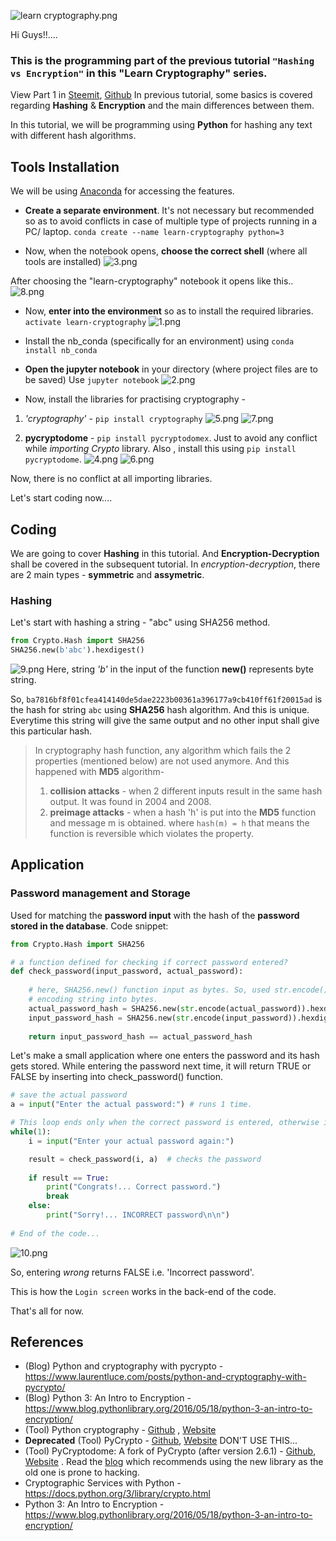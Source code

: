 ![learn cryptography.png](https://res.cloudinary.com/hpiynhbhq/image/upload/v1514338762/m5ifbwspszd0v2ggzvkg.png)

Hi Guys!!....

### This is the programming part of the previous tutorial ```"Hashing vs Encryption"``` in this **"Learn Cryptography"** series.

View Part 1 in [Steemit](https://steemit.com/utopian-io/@abhi3700/learn-cryptography-1-hashing-vs-encryption), [Github](https://github.com/abhi3700/My_Learning_Cryptography-Concepts/blob/master/Basics/1_Hashing_vs_Encryption.md)
In previous tutorial, some basics is covered regarding **Hashing** & **Encryption** and the main differences between them.

In this tutorial, we will be programming using **Python** for hashing any text with different hash algorithms.

## Tools Installation
We will be using [Anaconda](https://anaconda.org/) for accessing the features.
* **Create a separate environment**. It's not necessary but recommended so as to avoid conflicts in case of multiple type of projects running in a PC/ laptop.
```conda create --name learn-cryptography python=3```

* Now, when the notebook opens, **choose the correct shell** (where all tools are installed)
![3.png](https://res.cloudinary.com/hpiynhbhq/image/upload/v1514440688/cqqyfg8xnwpl6t6yppcx.png)

After choosing the "learn-cryptography" notebook it opens like this..
![8.png](https://res.cloudinary.com/hpiynhbhq/image/upload/v1514446363/sjbgykftpford828e6px.png)

* Now, **enter into the environment** so as to install the required libraries.
```activate learn-cryptography```
![1.png](https://res.cloudinary.com/hpiynhbhq/image/upload/v1514340029/pbehpltggcklkrwqw7kn.png)

* Install the nb_conda (specifically for an environment) using 
```conda install nb_conda```

* **Open the jupyter notebook** in your directory (where project files are to be saved)
Use ```jupyter notebook```
![2.png](https://res.cloudinary.com/hpiynhbhq/image/upload/v1514440641/dhavtbakldc99rosrfwf.png)


* Now, install the libraries for practising cryptography - 
1. *'cryptography'* - ```pip install cryptography```
![5.png](https://res.cloudinary.com/hpiynhbhq/image/upload/v1514445842/n5kupoexrgzl0b36ecq9.png)
![7.png](https://res.cloudinary.com/hpiynhbhq/image/upload/v1514446120/iytvf3f0bbzohtjhaswj.png)

2. **pycryptodome** - ```pip install pycryptodomex```. Just to avoid any conflict while *importing Crypto* library. Also , install this using ```pip install pycryptodome```.
![4.png](https://res.cloudinary.com/hpiynhbhq/image/upload/v1514445814/i0xn5r9umgbnsstgevsw.png)
![6.png](https://res.cloudinary.com/hpiynhbhq/image/upload/v1514445977/xxpntxjaqrfhxqrbf9nq.png)

Now, there is no conflict at all importing libraries. 

Let's start coding now....

## Coding
We are going to cover **Hashing** in this tutorial. And **Encryption-Decryption** shall be covered in the subsequent tutorial. In *encryption-decryption*, there are 2 main types - **symmetric** and **assymetric**. 

### Hashing
Let's start with hashing a string - "abc" using SHA256 method.
```python
from Crypto.Hash import SHA256
SHA256.new(b'abc').hexdigest()
```
![9.png](https://res.cloudinary.com/hpiynhbhq/image/upload/v1514449997/n3dacts9uqm4wieswsnu.png)
Here, string *'b'* in the input of the function **new()** represents byte string.

So, ```ba7816bf8f01cfea414140de5dae2223b00361a396177a9cb410ff61f20015ad``` is the hash for string ```abc``` using **SHA256** hash algorithm. And this is unique. Everytime this string will give the same output and no other input shall give this particular hash.

> In cryptography hash function,  any algorithm which fails the 2 properties (mentioned below) are not used anymore. And this happened with **MD5** algorithm-
> 1. **collision attacks** -  when 2 different inputs result in the same hash output. It was found in 2004 and 2008.
> 2. **preimage attacks** - when a hash 'h' is put into the **MD5** function and message m is obtained. where ```hash(m) = h``` that means the function is reversible which violates the property.

## Application
### Password management and Storage
Used for matching the **password input** with the hash of the **password stored in the database**.
Code snippet:
```python
from Crypto.Hash import SHA256

# a function defined for checking if correct password entered?
def check_password(input_password, actual_password):
    
    # here, SHA256.new() function input as bytes. So, used str.encode() function for 
    # encoding string into bytes.
    actual_password_hash = SHA256.new(str.encode(actual_password)).hexdigest() # hash of actual password
    input_password_hash = SHA256.new(str.encode(input_password)).hexdigest() # hash of input password
    
    return input_password_hash == actual_password_hash
```
Let's make a small application where one enters the password and its hash gets stored.
While entering the password next time, it will return TRUE or FALSE by inserting into
check_password() function.
```python
# save the actual password
a = input("Enter the actual password:") # runs 1 time.

# This loop ends only when the correct password is entered, otherwise it continues.
while(1):
    i = input("Enter your actual password again:")

    result = check_password(i, a)  # checks the password
    
    if result == True:
        print("Congrats!... Correct password.")
        break
    else:
        print("Sorry!... INCORRECT password\n\n")
    
# End of the code...
```
![10.png](https://res.cloudinary.com/hpiynhbhq/image/upload/v1514467424/febgnmjmokydf8v0onqr.png)

So, entering *wrong* returns FALSE i.e. 'Incorrect password'.

This is how the ```Login screen``` works in the back-end of the code.

That's all for now.

## References
* (Blog) Python and cryptography with pycrypto - https://www.laurentluce.com/posts/python-and-cryptography-with-pycrypto/
* (Blog) Python 3: An Intro to Encryption - https://www.blog.pythonlibrary.org/2016/05/18/python-3-an-intro-to-encryption/
* (Tool) Python cryptography - [Github](https://github.com/pyca/cryptography) , [Website](https://cryptography.io/en/latest/)
* **Deprecated** (Tool) PyCrypto - [Github](https://github.com/dlitz/pycrypto), [Website](https://www.dlitz.net/software/pycrypto/) DON'T USE THIS...
* (Tool) PyCryptodome: A fork of PyCrypto (after version 2.6.1) - [Github](https://github.com/Legrandin/pycryptodome), [Website](https://pycryptodome.readthedocs.io/en/latest/) . Read the [blog](https://blog.sqreen.io/stop-using-pycrypto-use-pycryptodome/) which recommends using the new library as the old one is prone to hacking.
* Cryptographic Services with Python - https://docs.python.org/3/library/crypto.html
* Python 3: An Intro to Encryption - https://www.blog.pythonlibrary.org/2016/05/18/python-3-an-intro-to-encryption/
